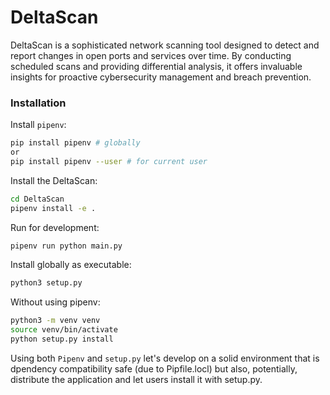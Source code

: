 # DeltaScan
DeltaScan is a sophisticated network scanning tool designed to detect and report changes in open ports and services over time. By conducting scheduled scans and providing differential analysis, it offers invaluable insights for proactive cybersecurity management and breach prevention.

### Installation
Install `pipenv`:
```bash
pip install pipenv # globally
or
pip install pipenv --user # for current user
```

Install the DeltaScan:
```bash
cd DeltaScan
pipenv install -e .
```

Run for development:
```bash
pipenv run python main.py
```

Install globally as executable:
```bash
python3 setup.py
```

Without using pipenv:
```bash
python3 -m venv venv
source venv/bin/activate
python setup.py install
```

Using both `Pipenv` and `setup.py` let's develop on a solid environment that is dpendency compatibility safe (due to Pipfile.locl) but also, potentially, distribute the application and let users install it with setup.py. 